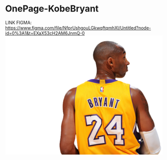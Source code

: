 # OnePage-KobeBryant
LINK FIGMA:
https://www.figma.com/file/NfprUshgouLGkwqftqmhXl/Untitled?node-id=0%3A1&t=EXaX53cH2AM6JnmQ-0
<img class="kobe-home" src="./imgs/1062816-removebg-preview 1.png" alt="">
